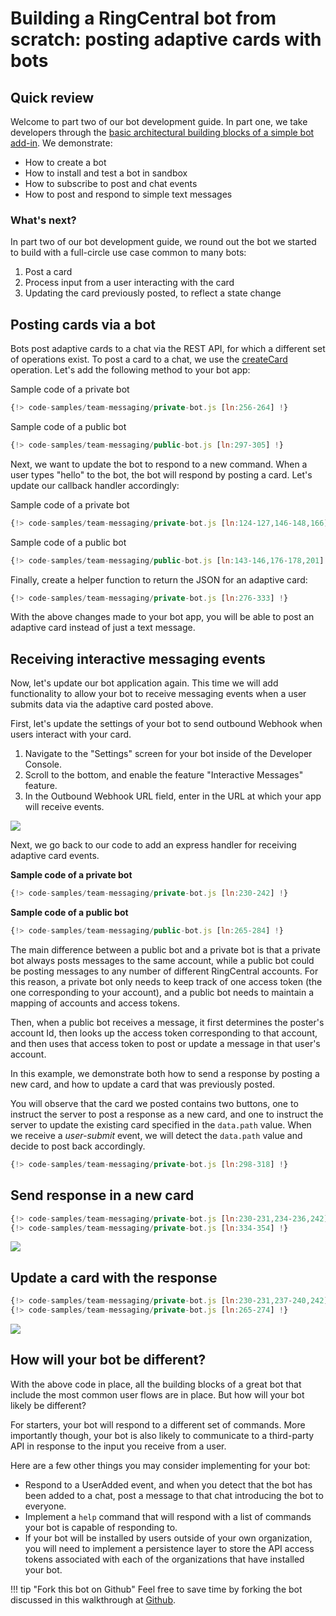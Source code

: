 # Building a RingCentral bot from scratch: posting adaptive cards with bots

## Quick review

Welcome to part two of our bot development guide. In part one, we take developers through the [basic architectural building blocks of a simple bot add-in](walkthrough.md). We demonstrate:

* How to create a bot
* How to install and test a bot in sandbox
* How to subscribe to post and chat events
* How to post and respond to simple text messages

### What's next?

In part two of our bot development guide, we round out the bot we started to build with a full-circle use case common to many bots:

1. Post a card
2. Process input from a user interacting with the card
3. Updating the card previously posted, to reflect a state change

## Posting cards via a bot

Bots post adaptive cards to a chat via the REST API, for which a different set of operations exist. To post a card to a chat, we use the [createCard](https://developers.ringcentral.com/api-reference/Adaptive-Cards/createGlipAdaptiveCard) operation. Let's add the following method to your bot app:

Sample code of a private bot
```js
{!> code-samples/team-messaging/private-bot.js [ln:256-264] !}
```

Sample code of a public bot
```js
{!> code-samples/team-messaging/public-bot.js [ln:297-305] !}
```

Next, we want to update the bot to respond to a new command. When a user types "hello" to the bot, the bot will respond by posting a card. Let's update our callback handler accordingly:

Sample code of a private bot
```js
{!> code-samples/team-messaging/private-bot.js [ln:124-127,146-148,166] !}
```

Sample code of a public bot
```js
{!> code-samples/team-messaging/public-bot.js [ln:143-146,176-178,201] !}
```

Finally, create a helper function to return the JSON for an adaptive card:

```js
{!> code-samples/team-messaging/private-bot.js [ln:276-333] !}
```

With the above changes made to your bot app, you will be able to post an adaptive card instead of just a text message.

## Receiving interactive messaging events

Now, let's update our bot application again. This time we will add functionality to allow your bot to receive messaging events when a user submits data via the adaptive card posted above.

First, let's update the settings of your bot to send outbound Webhook when users interact with your card.

1. Navigate to the "Settings" screen for your bot inside of the Developer Console.
2. Scroll to the bottom, and enable the feature "Interactive Messages" feature.
3. In the Outbound Webhook URL field, enter in the URL at which your app will receive events.

<img class="img-fluid" style="max-width: 500px" src="../interactive-messages.png" >

Next, we go back to our code to add an express handler for receiving adaptive card events.

**Sample code of a private bot**

```js
{!> code-samples/team-messaging/private-bot.js [ln:230-242] !}
```

**Sample code of a public bot**

```js
{!> code-samples/team-messaging/public-bot.js [ln:265-284] !}
```

The main difference between a public bot and a private bot is that a private bot always posts messages to the same account, while a public bot could be posting messages to any number of different RingCentral accounts. For this reason, a private bot only needs to keep track of one access token (the one corresponding to your account), and a public bot needs to maintain a mapping of accounts and access tokens. 

Then, when a public bot receives a message, it first determines the poster's account Id, then looks up the access token corresponding to that account, and then uses that access token to post or update a message in that user's account. 

In this example, we demonstrate both how to send a response by posting a new card, and how to update a card that was previously posted. 

You will observe that the card we posted contains two buttons, one to instruct the server to post a response as a new card, and one to instruct the server to update the existing card specified in the `data.path` value. When we receive a *user-submit* event, we will detect the `data.path` value and decide to post back accordingly.

```js
{!> code-samples/team-messaging/private-bot.js [ln:298-318] !}
```

## Send response in a new card

```js
{!> code-samples/team-messaging/private-bot.js [ln:230-231,234-236,242] !}
{!> code-samples/team-messaging/private-bot.js [ln:334-354] !}
```

<img class="img-fluid" src="../../manual/bot-send-card.png" >

## Update a card with the response

```js
{!> code-samples/team-messaging/private-bot.js [ln:230-231,237-240,242] !}
{!> code-samples/team-messaging/private-bot.js [ln:265-274] !}
```

<img class="img-fluid" src="../../manual/bot-update-card.png" >

## How will your bot be different?

With the above code in place, all the building blocks of a great bot that include the most common user flows are in place. But how will your bot likely be different?

For starters, your bot will respond to a different set of commands. More importantly though, your bot is also likely to communicate to a third-party API in response to the input you receive from a user.

Here are a few other things you may consider implementing for your bot:

* Respond to a UserAdded event, and when you detect that the bot has been added to a chat, post a message to that chat introducing the bot to everyone.
* Implement a `help` command that will respond with a list of commands your bot is capable of responding to.
* If your bot will be installed by users outside of your own organization, you will need to implement a persistence layer to store the API access tokens associated with each of the organizations that have installed your bot.

!!! tip "Fork this bot on Github"
    Feel free to save time by forking the bot discussed in this walkthrough at [Github](https://github.com/ringcentral-tutorials/ringcentral-bot-nodejs-demo.git).
